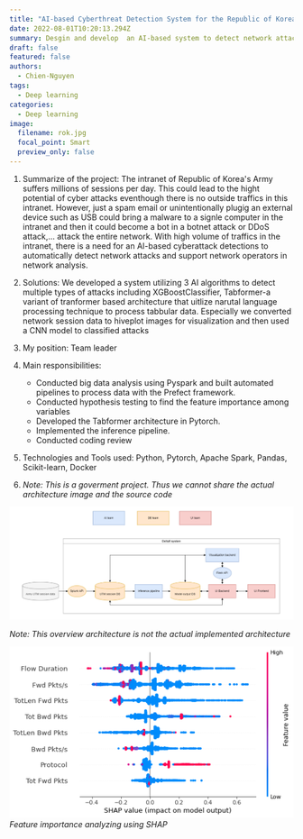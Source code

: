 ```yaml
---
title: "AI-based Cyberthreat Detection System for the Republic of Korea Army"
date: 2022-08-01T10:20:13.294Z
summary: Desgin and develop  an AI-based system to detect network attacks in the intranet of the Republic of Korea Army.
draft: false
featured: false
authors: 
  - Chien-Nguyen
tags:
  - Deep learning
categories:
  - Deep learning
image:
  filename: rok.jpg
  focal_point: Smart
  preview_only: false
---
```

1. Summarize of the project: The intranet of Republic of Korea's Army suffers millions of sessions per day. This could lead to the hight potential of cyber attacks eventhough there is no outside traffics in this intranet. However, just a spam email or unintentionally plugig an external device such as USB could bring a malware to a signle computer in the intranet and then it could become a bot in a botnet attack or DDoS attack,... attack the entire network. With high volume of traffics in the intranet, there is a need for an AI-based cyberattack detections to automatically detect network attacks and support network operators in network analysis.
2. Solutions: We developed a system utilizing 3 AI algorithms to detect multiple types of attacks including XGBoostClassifier, Tabformer-a variant of tranformer based architecture that uitlize narutal language processing technique to process tabbular data. Especially we converted network session data to hiveplot images for visualization and then used a CNN model to classified attacks


3. My position: Team leader

4. Main responsibilities:
    - Conducted big data analysis using Pyspark and built automated pipelines to process data with the Prefect framework.
    - Conducted hypothesis testing to find the feature importance among variables
    - Developed  the Tabformer architecture in Pytorch.
    - Implemented the inference pipeline.
    - Conducted coding review

5.  Technologies and Tools used: Python, Pytorch, Apache Spark, Pandas, Scikit-learn, Docker
6. *Note: This is a goverment project. Thus we cannot share the actual architecture image and the source code*

![Overview architecture](overview_architecture.png)

*Note: This overview architecture is not the actual implemented architecture*

![Feature Importance](feature_importance.png)
*Feature importance analyzing using SHAP*